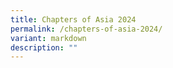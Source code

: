 ```yaml
---
title: Chapters of Asia 2024
permalink: /chapters-of-asia-2024/
variant: markdown
description: ""
---
```

